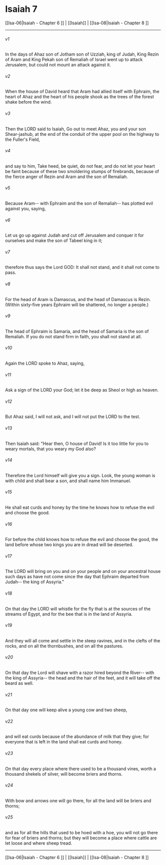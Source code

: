 # Isaiah 7

[[Isa-06|Isaiah - Chapter 6 ]] | [[Isaiah]] | [[Isa-08|Isaiah - Chapter 8 ]]
***

###### v1
In the days of Ahaz son of Jotham son of Uzziah, king of Judah, King Rezin of Aram and King Pekah son of Remaliah of Israel went up to attack Jerusalem, but could not mount an attack against it.
###### v2
When the house of David heard that Aram had allied itself with Ephraim, the heart of Ahaz and the heart of his people shook as the trees of the forest shake before the wind.
###### v3
Then the LORD said to Isaiah, Go out to meet Ahaz, you and your son Shear-jashub, at the end of the conduit of the upper pool on the highway to the Fuller's Field,
###### v4
and say to him, Take heed, be quiet, do not fear, and do not let your heart be faint because of these two smoldering stumps of firebrands, because of the fierce anger of Rezin and Aram and the son of Remaliah.
###### v5
Because Aram-- with Ephraim and the son of Remaliah-- has plotted evil against you, saying,
###### v6
Let us go up against Judah and cut off Jerusalem and conquer it for ourselves and make the son of Tabeel king in it;
###### v7
therefore thus says the Lord GOD: It shall not stand, and it shall not come to pass.
###### v8
For the head of Aram is Damascus, and the head of Damascus is Rezin. (Within sixty-five years Ephraim will be shattered, no longer a people.)
###### v9
The head of Ephraim is Samaria, and the head of Samaria is the son of Remaliah. If you do not stand firm in faith, you shall not stand at all.
###### v10
Again the LORD spoke to Ahaz, saying,
###### v11
Ask a sign of the LORD your God; let it be deep as Sheol or high as heaven.
###### v12
But Ahaz said, I will not ask, and I will not put the LORD to the test.
###### v13
Then Isaiah said: "Hear then, O house of David! Is it too little for you to weary mortals, that you weary my God also?
###### v14
Therefore the Lord himself will give you a sign. Look, the young woman is with child and shall bear a son, and shall name him Immanuel.
###### v15
He shall eat curds and honey by the time he knows how to refuse the evil and choose the good.
###### v16
For before the child knows how to refuse the evil and choose the good, the land before whose two kings you are in dread will be deserted.
###### v17
The LORD will bring on you and on your people and on your ancestral house such days as have not come since the day that Ephraim departed from Judah-- the king of Assyria."
###### v18
On that day the LORD will whistle for the fly that is at the sources of the streams of Egypt, and for the bee that is in the land of Assyria.
###### v19
And they will all come and settle in the steep ravines, and in the clefts of the rocks, and on all the thornbushes, and on all the pastures.
###### v20
On that day the Lord will shave with a razor hired beyond the River-- with the king of Assyria-- the head and the hair of the feet, and it will take off the beard as well.
###### v21
On that day one will keep alive a young cow and two sheep,
###### v22
and will eat curds because of the abundance of milk that they give; for everyone that is left in the land shall eat curds and honey.
###### v23
On that day every place where there used to be a thousand vines, worth a thousand shekels of silver, will become briers and thorns.
###### v24
With bow and arrows one will go there, for all the land will be briers and thorns;
###### v25
and as for all the hills that used to be hoed with a hoe, you will not go there for fear of briers and thorns; but they will become a place where cattle are let loose and where sheep tread.

***

[[Isa-06|Isaiah - Chapter 6 ]] | [[Isaiah]] | [[Isa-08|Isaiah - Chapter 8 ]]

